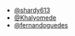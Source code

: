 - [@shardy613](https://github.com/shardy613)
- [@Khalyomede](https://github.com/khalyomede)
- [@fernandoguedes](https://github.com/fernandoguedes)
